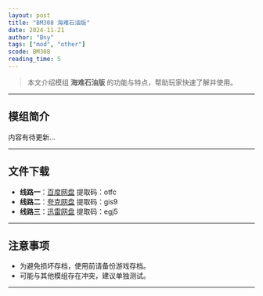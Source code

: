 ```yaml
---
layout: post
title: "BM308 海难石油版"
date: 2024-11-21
author: "Bny"
tags: ["mod", "other"]
scode: BM308
reading_time: 5
---
```


> 本文介绍模组 **海难石油版** 的功能与特点，帮助玩家快速了解并使用。

---

## 模组简介

内容有待更新...

---


## 文件下载
- **线路一**：[百度网盘](https://pan.baidu.com/s/1u1XM-J2hzufIhgxAHKUAkw?pwd=otfc)  提取码：otfc  
- **线路二**：[夸克网盘](https://pan.quark.cn/s/3521cad28fc7?pwd=gis9)  提取码：gis9  
- **线路三**：[迅雷网盘](https://pan.xunlei.com/s/VOCCbTJpFolzLDug9ab7Ia53A1?pwd=egj5)  提取码：egj5  

---

## 注意事项
- 为避免损坏存档，使用前请备份游戏存档。
- 可能与其他模组存在冲突，建议单独测试。

---

